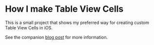 # How I make Table View Cells

This is a small project that shows my preferred way for creating custom Table View Cells in iOS.

See the companion [blog post](https://kaseybaughan.com/table_view_cells.html) for more information. 
